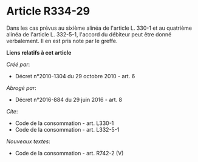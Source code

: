 # Article R334-29

Dans les cas prévus au sixième alinéa de l'article L. 330-1 et au quatrième alinéa de l'article L. 332-5-1, l'accord du
débiteur peut être donné verbalement. Il en est pris note par le greffe.

**Liens relatifs à cet article**

_Créé par_:

  - Décret n°2010-1304 du 29 octobre 2010 - art. 6

_Abrogé par_:

  - Décret n°2016-884 du 29 juin 2016 - art. 8

_Cite_:

  - Code de la consommation - art. L330-1
  - Code de la consommation - art. L332-5-1

_Nouveaux textes_:

  - Code de la consommation - art. R742-2 (V)
